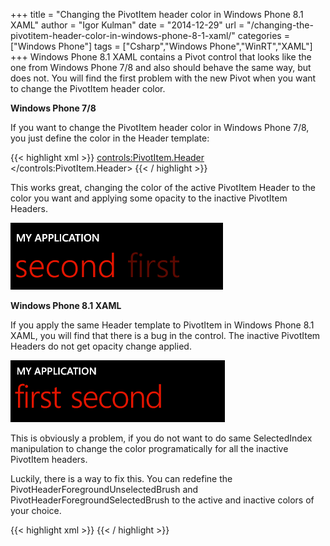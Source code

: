 +++
title = "Changing the PivotItem header color in Windows Phone 8.1 XAML"
author = "Igor Kulman"
date = "2014-12-29"
url = "/changing-the-pivotitem-header-color-in-windows-phone-8-1-xaml/"
categories = ["Windows Phone"]
tags = ["Csharp","Windows Phone","WinRT","XAML"]
+++
Windows Phone 8.1 XAML contains a Pivot control that looks like the one from Windows Phone 7/8 and also should behave the same way, but does not. You will find the first problem with the new Pivot when you want to change the PivotItem header color.

**Windows Phone 7/8**

If you want to change the PivotItem header color in Windows Phone 7/8, you just define the color in the Header template:

{{< highlight xml >}}
<controls:PivotItem.Header> 
  <TextBlock Text="{Binding}" Foreground="{StaticResource PhoneAccentBrush}"/> 
</controls:PivotItem.Header> 
{{< / highlight >}}

This works great, changing the color of the active PivotItem Header to the color you want and applying some opacity to the inactive PivotItem Headers.

![Pivot header on Windows Phone 7 and 8](header78.png)

<!--more-->

**Windows Phone 8.1 XAML**

If you apply the same Header template to PivotItem in Windows Phone 8.1 XAML, you will find that there is a bug in the control. The inactive PivotItem Headers do not get opacity change applied.

![Pivot header on Windows Phone 8.1 XAML](header81.png)

This is obviously a problem, if you do not want to do same SelectedIndex manipulation to change the color programatically for all the inactive PivotItem headers. 

Luckily, there is a way to fix this. You can redefine the PivotHeaderForegroundUnselectedBrush and PivotHeaderForegroundSelectedBrush to the active and inactive colors of your choice.

{{< highlight xml >}}
<SolidColorBrush
    x:Key="PivotHeaderForegroundUnselectedBrush"
    Color="#B3DCF1" />
<SolidColorBrush
    x:Key="PivotHeaderForegroundSelectedBrush"
    Color="#3ab2e1" />
{{< / highlight >}}
